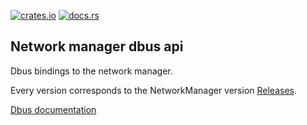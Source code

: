 [![crates.io](https://img.shields.io/crates/v/nmdbus)](https://crates.io/crates/nmdbus)
[![docs.rs](https://img.shields.io/docsrs/nmdbus)](https://docs.rs/nmdbus/)

## Network manager dbus api
Dbus bindings to the network manager.

Every version corresponds to the NetworkManager version [Releases](https://download.gnome.org/sources/NetworkManager/).

[Dbus documentation](https://developer-old.gnome.org/NetworkManager/stable/spec.html)